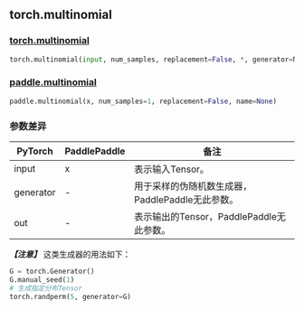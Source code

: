 ## torch.multinomial
### [torch.multinomial](https://pytorch.org/docs/stable/generated/torch.multinomial.html?highlight=multinomial#torch.multinomial)
```python
torch.multinomial(input, num_samples, replacement=False, *, generator=None, out=None)
```
### [paddle.multinomial](https://www.paddlepaddle.org.cn/documentation/docs/zh/api/paddle/multinomial_cn.html#multinomial)
```python
paddle.multinomial(x, num_samples=1, replacement=False, name=None)
```
### 参数差异
| PyTorch       | PaddlePaddle | 备注                                                   |
| ------------- | ------------ | ------------------------------------------------------ |
| input          | x        | 表示输入Tensor。                                     |
| generator        | -            | 用于采样的伪随机数生成器，PaddlePaddle无此参数。                   |
| out           | -            | 表示输出的Tensor，PaddlePaddle无此参数。               |  

***【注意】*** 这类生成器的用法如下：
```python
G = torch.Generator()
G.manual_seed(1)
# 生成指定分布Tensor
torch.randperm(5, generator=G)
```
